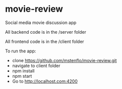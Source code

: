 # movie-review
Social media movie discussion app

All backend code is in the /server folder

All frontend code is in the /client folder

To run the app:
* clone https://github.com/mstenflo/movie-review.git
* navigate to client folder
* npm install
* npm start
* Go to http://localhost.com:4200
